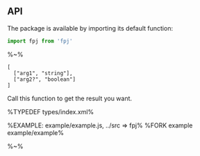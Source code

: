 ## API

The package is available by importing its default function:

```js
import fpj from 'fpj'
```

%~%

```## fpj
[
  ["arg1", "string"],
  ["arg2?", "boolean"]
]
```

Call this function to get the result you want.

%TYPEDEF types/index.xml%

%EXAMPLE: example/example.js, ../src => fpj%
%FORK example example/example%

%~%